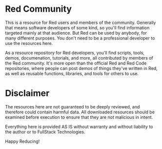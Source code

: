 # Red Community

This is a resource for Red users and members of the community. Generally that
means software developers of some kind, so you'll find information targeted
mainly at that audience. But Red can be used by anybody, for many different
purposes. You don't need to be a professional developer to use the resources
here.

As a resource repository for Red developers, you'll find scripts, tools, demos,
documenation, tutorials, and more, all contributed by members of the Red
community. It's more open than the official Red and Red Code repositories, where
people can post demos of things they've written in Red, as well as reusable
functions, libraries, and tools for others to use.

# Disclaimer

The resources here are not guaranteed to be deeply reviewed, and therefore could
contain harmful data. All downloaded resources should be examined before
execution to ensure that they are not malicious in intent.

Everything here is provided AS IS without warranty and without liability to the
author or to FullStack Technologies.


Happy Reducing!
